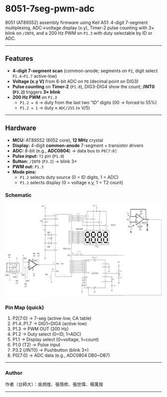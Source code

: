 # 8051-7seg-pwm-adc

8051 (AT89S52) assembly firmware using Keil A51: 4-digit 7-segment multiplexing, ADC→voltage display (x.y), Timer-2 pulse counting with 3× blink on `/INT0`, and a 200 Hz PWM on `P1.3` with duty selectable by ID or ADC.

---

## Features
- **4-digit 7-segment scan** (common-anode; segments on `P2`, digit select `P1.4–P1.7` active-low)
- **Voltage (x.y V)** from 8-bit ADC on `P0` (decimal point on DIG3)
- **Pulse counting** on **Timer-2** (`P1.0`), DIG3–DIG4 show the count; **/INT0 (`P3.2`)** triggers **3× blink**
- **200 Hz PWM** on `P1.3`  
  - `P1.2 = 0` → duty from the last two “ID” digits (00 → forced to 55%)  
  - `P1.2 = 1` → duty ≈ `ADC/255` (≈ V/5)

---

## Hardware
- **MCU:** AT89S52 (8052 core), **12 MHz** crystal  
- **Display:** 4-digit **common-anode** 7-segment + transistor drivers  
- **ADC:** 8-bit (e.g., **ADC0804**) → data bus to `P0[7:0]`  
- **Pulse input:** `T2` pin (`P1.0`)  
- **Button:** `/INT0` (`P3.2`) → blink 3×  
- **PWM out:** `P1.3`  
- **Mode pins:**  
  - `P1.2` selects duty source (0 = ID digits, 1 = ADC)  
  - `P1.1` selects display (0 = voltage x.y, 1 = T2 count)

### Schematic
![Circuit](media/circuit.png)

### Pin Map (quick)
1. P2[7:0] -> 7-seg (active-low, CA table)
2. P1.4..P1.7 -> DIG1~DIG4 (active-low)
3. P1.3 -> PWM OUT (200 Hz)
4. P1.2 -> Duty select (0=ID, 1=ADC)
5. P1.1 -> Display select (0=voltage, 1=count)
6. P1.0 (T2) -> Pulse input
7. P3.2 (/INT0) -> Pushbutton (blink 3×)
8. P0[7:0] -> ADC data (e.g., ADC0804 DB0~DB7)

---

### Author
作者（台師大）：吳炳煌、張慎修、張世偉、楊萬按

---
